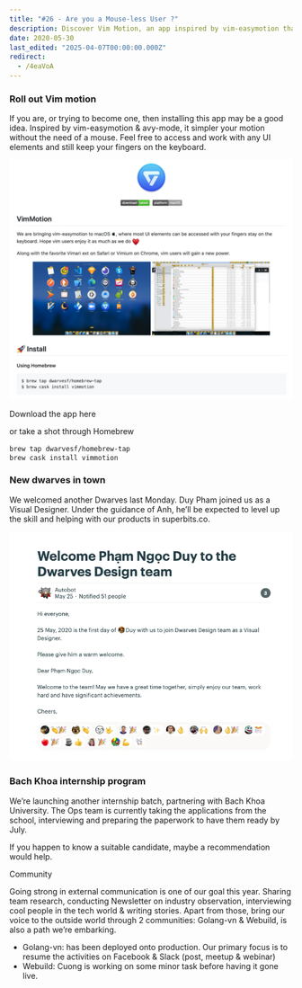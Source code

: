 ```yaml
---
title: "#26 - Are you a Mouse-less User ?"
description: Discover Vim Motion, an app inspired by vim-easymotion that simplifies keyboard navigation for faster, mouse-free control of UI elements.
date: 2020-05-30
last_edited: "2025-04-07T00:00:00.000Z"
redirect:
  - /4eaVoA
---
```


### Roll out Vim motion

If you are, or trying to become one, then installing this app may be a good idea.
Inspired by vim-easymotion & avy-mode, it simpler your motion without the need of a mouse. Feel free to access and work with any UI elements and still keep your fingers on the keyboard.

![](assets/notion-image-1744007078928-6b40n.webp)

Download the app here

or take a shot through Homebrew

```plain text
brew tap dwarvesf/homebrew-tap
brew cask install vimmotion
```

### New dwarves in town

We welcomed another Dwarves last Monday. Duy Pham joined us as a Visual Designer. Under the guidance of Anh, he’ll be expected to level up the skill and helping with our products in superbits.co.

![](assets/notion-image-1744007080101-7lgno.webp)

### Bach Khoa internship program

We’re launching another internship batch, partnering with Bach Khoa University. The Ops team is currently taking the applications from the school, interviewing and preparing the paperwork to have them ready by July.

If you happen to know a suitable candidate, maybe a recommendation would help.

Community

Going strong in external communication is one of our goal this year. Sharing team research, conducting Newsletter on industry observation, interviewing cool people in the tech world & writing stories. Apart from those, bring our voice to the outside world through 2 communities: Golang-vn & Webuild, is also a path we’re embarking.

- Golang-vn: has been deployed onto production. Our primary focus is to resume the activities on Facebook & Slack (post, meetup & webinar)
- Webuild: Cuong is working on some minor task before having it gone live.
